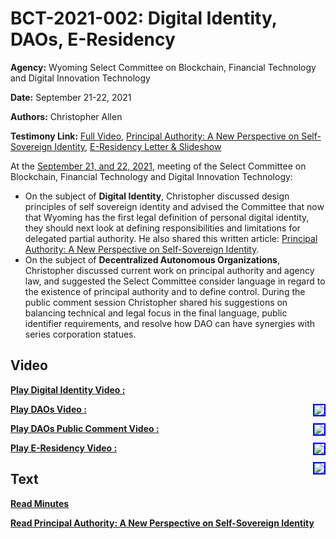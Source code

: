 # BCT-2021-002: Digital Identity, DAOs, E-Residency

**Agency:** Wyoming Select Committee on Blockchain, Financial Technology and Digital Innovation Technology

**Date:** September 21-22, 2021

**Authors:** Christopher Allen

**Testimony Link:** [Full Video](https://www.youtube.com/watch?v=ONOK0-YL4GQ), [Principal Authority: A New Perspective on Self-Sovereign Identity](https://wyoleg.gov/InterimCommittee/2021/S19-2021092117-02DigitalIDpresentation.pdf), [E-Residency Letter & Slideshow](https://wyoleg.gov/InterimCommittee/2021/S19-2021092109-01E-Residency.pdf)

At the [September 21, and 22, 2021](https://www.wyoleg.gov/Committees/2021/S19), meeting of the Select Committee on Blockchain, Financial Technology and Digital Innovation Technology:
* On the subject of **Digital Identity**, Christopher discussed design principles of self sovereign identity and advised the Committee that now that Wyoming has the first legal definition of  personal digital identity, they should next look at defining responsibilities and limitations for delegated partial authority. He also shared this written article: [Principal Authority: A New Perspective on Self-Sovereign Identity](https://wyoleg.gov/InterimCommittee/2021/S19-2021092117-02DigitalIDpresentation.pdf). 
* On the subject of **Decentralized Autonomous Organizations**, Christopher discussed current work on principal authority and agency law, and suggested the Select Committee consider language in regard to the existence of principal authority and to define control. During the public comment session Christopher shared his suggestions on balancing technical and legal focus in the final language, public identifier requirements, and resolve how DAO can have synergies with series corporation statues.

## Video

<a href="https://www.youtube.com/watch?v=ONOK0-YL4GQ&t=4860s"><b>Play Digital Identity Video :</b></a>

<a href="https://www.youtube.com/watch?v=ONOK0-YL4GQ&t=4860s"><img src="https://img.youtube.com/vi/ONOK0-YL4GQ/hqdefault.jpg" style="float: right; border: 2px solid blue"></a>

<a href="https://www.youtube.com/watch?v=ONOK0-YL4GQ&t=11900s"><b>Play DAOs Video :</b></a>

<a href="https://www.youtube.com/watch?v=ONOK0-YL4GQ&t=11900s"><img src="https://img.youtube.com/vi/ONOK0-YL4GQ/hqdefault.jpg" style="float: right; border: 2px solid blue"></a>

<a href="https://www.youtube.com/watch?v=ONOK0-YL4GQ&t=60s"><b>Play DAOs Public Comment Video :</b></a>

<a href="https://www.youtube.com/watch?v=ONOK0-YL4GQ&t=60s"><img src="https://img.youtube.com/vi/ONOK0-YL4GQ/hqdefault.jpg" style="float: right; border: 2px solid blue"></a>

<a href="https://www.youtube.com/watch?v=ONOK0-YL4GQ&t=11060s"><b>Play E-Residency Video :</b></a>

<a href="https://www.youtube.com/watch?v=ONOK0-YL4GQ&t=11060s"><img src="https://img.youtube.com/vi/ONOK0-YL4GQ/hqdefault.jpg" style="float: right; border: 2px solid blue"></a>

## Text

<a href="https://wyoleg.gov/InterimCommittee/2021/S19-20210921MeetingMinutes.pdf"><b>Read Minutes</b></a>

[**Read Principal Authority: A New Perspective on Self-Sovereign Identity**](https://wyoleg.gov/InterimCommittee/2021/S19-2021092117-02DigitalIDpresentation.pdf)
